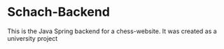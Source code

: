 ﻿# Schach-Backend
 
 This is the Java Spring backend for a chess-website. It was created as a university project
